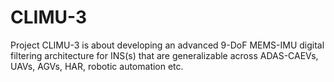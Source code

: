 # CLIMU-3
Project CLIMU-3 is about developing an advanced 9-DoF MEMS-IMU digital filtering architecture for INS(s) that are generalizable across ADAS-CAEVs, UAVs, AGVs, HAR, robotic automation etc.
